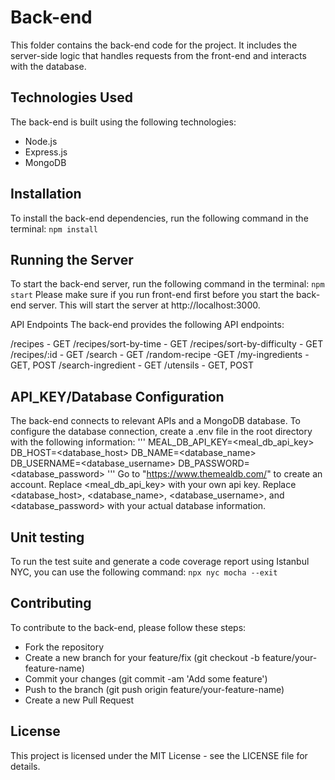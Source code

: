 # Back-end
This folder contains the back-end code for the project. It includes the server-side logic that handles requests from the front-end and interacts with the database.

## Technologies Used
The back-end is built using the following technologies:
- Node.js
- Express.js
- MongoDB

## Installation
To install the back-end dependencies, run the following command in the terminal:
`npm install`

## Running the Server
To start the back-end server, run the following command in the terminal:
`npm start`
Please make sure if you run front-end first before you start the back-end server.
This will start the server at http://localhost:3000.

API Endpoints
The back-end provides the following API endpoints:

/recipes - GET
/recipes/sort-by-time - GET
/recipes/sort-by-difficulty - GET
/recipes/:id - GET
/search - GET
/random-recipe -GET
/my-ingredients - GET, POST
/search-ingredient - GET
/utensils - GET, POST

## API_KEY/Database Configuration
The back-end connects to relevant APIs and a MongoDB database. To configure the database connection, create a .env file in the root directory with the following information:
'''
MEAL_DB_API_KEY=<meal_db_api_key>
DB_HOST=<database_host>
DB_NAME=<database_name>
DB_USERNAME=<database_username>
DB_PASSWORD=<database_password>
'''
Go to "https://www.themealdb.com/" to create an account.
Replace <meal_db_api_key> with your own api key.
Replace <database_host>, <database_name>, <database_username>, and <database_password> with your actual database information.

## Unit testing
To run the test suite and generate a code coverage report using Istanbul NYC, you can use the following command:
`npx nyc mocha --exit`

## Contributing
To contribute to the back-end, please follow these steps:

- Fork the repository
- Create a new branch for your feature/fix (git checkout -b feature/your-feature-name)
- Commit your changes (git commit -am 'Add some feature')
- Push to the branch (git push origin feature/your-feature-name)
- Create a new Pull Request

## License
This project is licensed under the MIT License - see the LICENSE file for details.